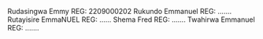 Rudasingwa Emmy REG: 2209000202
Rukundo Emmanuel REG: .......
Rutayisire EmmaNUEL REG: ......
Shema Fred REG: .......
Twahirwa Emmanuel REG: .......
